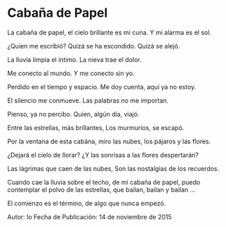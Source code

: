 # Cabaña de Papel

La cabaña de papel, 
el cielo brillante es mi cuna.
Y mi alarma es el sol.

¿Quien me escribió?
Quizá se ha escondido. 
Quizá se alejó.

La lluvia limpia el íntimo.
La nieva trae el dolor.

Me conecto al mundo.
Y me conecto sin yo.

Perdido en el tiempo y espacio.
Me doy cuenta, aquí ya no estoy.

El silencio me conmueve.
Las palabras no me importan.

Pienso, ya no percibo.
Quien, algún día, viajó.

Entre las estrellas, más brillantes,
Los murmurios, se escapó.

Por la ventana de esta cabãna,
miro las nubes, los pájaros y las flores.

¿Dejará el cielo de llorar?
¿Y las sonrisas a las flores despertarán?

Las lágrimas que caen de las nubes,
Son las nostalgias de los recuerdos.

Cuando cae la lluvia sobre el techo,
de mi cabaña de papel,
puedo contemplar el polvo de las estrellas,
que bailan, bailan y bailan ...

El comienzo es el término, 
de algo que nunca empezó.

Autor: Io
Fecha de Publicación: 14 de noviembre de 2015
